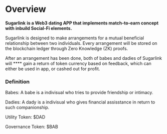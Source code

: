 # Overview

**Sugarlink** **is a Web3 dating APP that implements match-to-earn concept with inbuild Social-Fi elements.**

Sugarlink is designed to make arrangements for a mutual beneficial relationship between two individuals. Every arrangement will be stored on the blockchain ledger through Zero Knowledge (ZK) proofs.

After an arrangement has been done, both of babes and dadies of Sugarlink will **** gain a return of token currency based on feedback, which can either be used in app, or cashed out for profit.

### Definition

Babes: A babe is a indivisual who tries to provide friendship or intimacy. &#x20;

Dadies: A dady is a indivisual who gives financial assisstance in return to such companionship.

Utility Token: $DAD

Governance Token: $BAB



